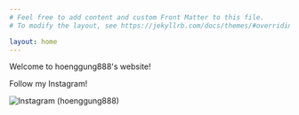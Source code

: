 ```yaml
---
# Feel free to add content and custom Front Matter to this file.
# To modify the layout, see https://jekyllrb.com/docs/themes/#overriding-theme-defaults

layout: home
---
```


Welcome to hoenggung888's website!

Follow my Instagram!

![Instagram (hoenggung888)](https://www.instagram.com/invites/contact/?i=nc84sueatifif8&utm_content=m7j56aa)
